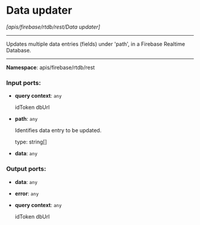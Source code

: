 # Data updater

_[apis/firebase/rtdb/rest/Data updater]_

---

Updates multiple data entries (fields) under 'path', in a Firebase Realtime Database.

---

__Namespace__: apis/firebase/rtdb/rest

### Input ports:

* __query context__: ` any `

    idToken
    dbUrl


* __path__: ` any `

    Identifies data entry to be updated.
    
    type: string[]


* __data__: ` any `

### Output ports:

* __data__: ` any `


* __error__: ` any `


* __query context__: ` any `

    idToken
    dbUrl

